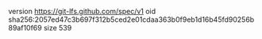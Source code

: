 version https://git-lfs.github.com/spec/v1
oid sha256:2057ed47c3b697f312b5ced2e01cdaa363b0f9eb1d16b45fd90256b89af10f69
size 539
